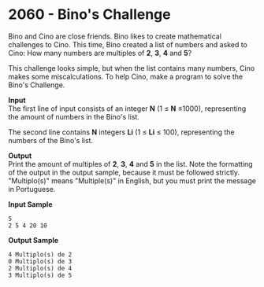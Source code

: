 # 2060 - Bino's Challenge

Bino and Cino are close friends. Bino likes to create mathematical challenges to Cino. This time, Bino created a list of numbers and asked to Cino: How many numbers are multiples of **2**, **3**, **4** and **5**?

This challenge looks simple, but when the list contains many numbers, Cino makes some miscalculations. To help Cino, make a program to solve the Bino's Challenge.

**Input**<br>
The first line of input consists of an integer **N** (1 ≤ **N** ≤1000), representing the amount of numbers in the Bino's list.

The second line contains **N** integers **Li** (1 ≤ **Li** ≤ 100), representing the numbers of the Bino's list.

**Output**<br>
Print the amount of multiples of **2**, **3**, **4** and **5** in the list. Note the formatting of the output in the output sample, because it must be followed strictly. "Multiplo(s)" means "Multiple(s)" in English, but you must print the message in Portuguese.

**Input Sample**
````
5 
2 5 4 20 10
````

**Output Sample**
````
4 Multiplo(s) de 2 
0 Multiplo(s) de 3 
2 Multiplo(s) de 4 
3 Multiplo(s) de 5
````